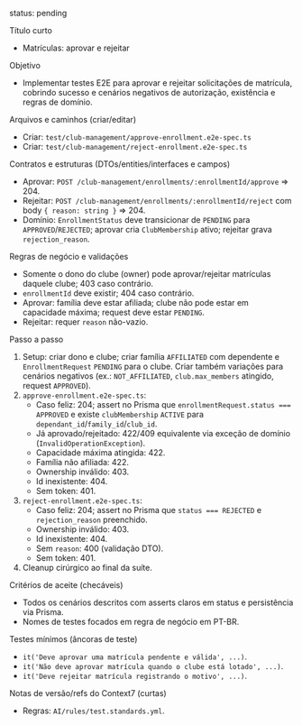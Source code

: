 status: pending

Título curto
- Matrículas: aprovar e rejeitar

Objetivo
- Implementar testes E2E para aprovar e rejeitar solicitações de matrícula, cobrindo sucesso e cenários negativos de autorização, existência e regras de domínio.

Arquivos e caminhos (criar/editar)
- Criar: `test/club-management/approve-enrollment.e2e-spec.ts`
- Criar: `test/club-management/reject-enrollment.e2e-spec.ts`

Contratos e estruturas (DTOs/entities/interfaces e campos)
- Aprovar: `POST /club-management/enrollments/:enrollmentId/approve` ⇒ 204.
- Rejeitar: `POST /club-management/enrollments/:enrollmentId/reject` com body `{ reason: string }` ⇒ 204.
- Domínio: `EnrollmentStatus` deve transicionar de `PENDING` para `APPROVED`/`REJECTED`; aprovar cria `ClubMembership` ativo; rejeitar grava `rejection_reason`.

Regras de negócio e validações
- Somente o dono do clube (owner) pode aprovar/rejeitar matrículas daquele clube; 403 caso contrário.
- `enrollmentId` deve existir; 404 caso contrário.
- Aprovar: família deve estar afiliada; clube não pode estar em capacidade máxima; request deve estar `PENDING`.
- Rejeitar: requer `reason` não-vazio.

Passo a passo
1. Setup: criar dono e clube; criar família `AFFILIATED` com dependente e `EnrollmentRequest` `PENDING` para o clube. Criar também variações para cenários negativos (ex.: `NOT_AFFILIATED`, `club.max_members` atingido, request `APPROVED`).
2. `approve-enrollment.e2e-spec.ts`:
   - Caso feliz: 204; assert no Prisma que `enrollmentRequest.status === APPROVED` e existe `clubMembership` `ACTIVE` para `dependant_id`/`family_id`/`club_id`.
   - Já aprovado/rejeitado: 422/409 equivalente via exceção de domínio (`InvalidOperationException`).
   - Capacidade máxima atingida: 422.
   - Família não afiliada: 422.
   - Ownership inválido: 403.
   - Id inexistente: 404.
   - Sem token: 401.
3. `reject-enrollment.e2e-spec.ts`:
   - Caso feliz: 204; assert no Prisma que `status === REJECTED` e `rejection_reason` preenchido.
   - Ownership inválido: 403.
   - Id inexistente: 404.
   - Sem `reason`: 400 (validação DTO).
   - Sem token: 401.
4. Cleanup cirúrgico ao final da suíte.

Critérios de aceite (checáveis)
- Todos os cenários descritos com asserts claros em status e persistência via Prisma.
- Nomes de testes focados em regra de negócio em PT-BR.

Testes mínimos (âncoras de teste)
- `it('Deve aprovar uma matrícula pendente e válida', ...)`.
- `it('Não deve aprovar matrícula quando o clube está lotado', ...)`.
- `it('Deve rejeitar matrícula registrando o motivo', ...)`.

Notas de versão/refs do Context7 (curtas)
- Regras: `AI/rules/test.standards.yml`.

